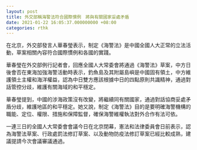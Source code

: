 ```yaml
---
layout: post
title: 外交部稱海警法符合國際慣例　將與有關國家妥處矛盾
date: 2021-01-22 16:05:37.000000000 +08:00
categories: rthk
---
```


在北京，外交部發言人華春瑩表示，制定《海警法》是中國全國人大正常的立法活動，草案相關內容符合國際慣例和各國的實踐。

華春瑩在外交部例行記者會，回應全國人大常委會將通過《海警法》草案，中方日後會否在東海加強海警活動時表示，釣魚島及其附屬島嶼是中國固有領土，中方維護領土主權和海洋權益，認為中日雙方應該根據中日的四點原則共識精神，通過對話管控分歧，維護有關海域的和平穩定。

華春瑩提到，中國的涉海政策沒有改變，將繼續同有關國家，通過對話協商妥處矛盾分歧，維護地區的和平穩定。她又說，制定《海警法》目的是要明確海警機構的職能、定位、權限、措施和保障監督，確保海警維權執法對外合作有法可依。

一連三日的全國人大常委會會議今日在北京閉幕，憲法和法律委員會日前表示，認為海警法草案、行政處罰法修訂草案、以及動物防疫法修訂草案已經比較成熟，建議提請今次會議審議通過。
